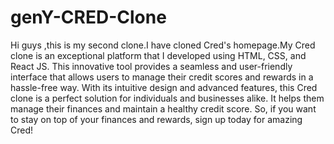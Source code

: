 # genY-CRED-Clone
Hi guys ,this is my second clone.I have cloned Cred's homepage.My Cred clone is an exceptional platform that I developed using HTML, CSS, and React JS. This innovative tool provides a seamless and user-friendly interface that allows users to manage their credit scores and rewards in a hassle-free way. With its intuitive design and advanced features, this Cred clone is a perfect solution for individuals and businesses alike. It helps them manage their finances and maintain a healthy credit score. So, if you want to stay on top of your finances and rewards, sign up today for amazing Cred!
